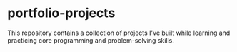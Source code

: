 # portfolio-projects
This repository contains a collection of projects I've built while learning and practicing core programming and problem-solving skills.
